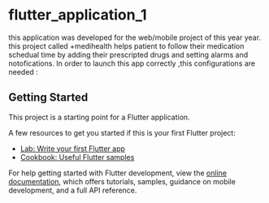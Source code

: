 # flutter_application_1

 this application was developed for the web/mobile project
 of this year year. this project called +medihealth helps patient to 
 follow their medication schedual time by adding  their prescripted drugs and setting  alarms and notofications.
 In order to launch this app correctly ,this configurations are needed :
 

## Getting Started

This project is a starting point for a Flutter application.

A few resources to get you started if this is your first Flutter project:

- [Lab: Write your first Flutter app](https://docs.flutter.dev/get-started/codelab)
- [Cookbook: Useful Flutter samples](https://docs.flutter.dev/cookbook)

For help getting started with Flutter development, view the
[online documentation](https://docs.flutter.dev/), which offers tutorials,
samples, guidance on mobile development, and a full API reference.
